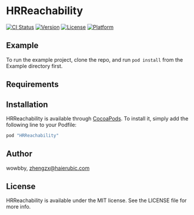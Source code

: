 # HRReachability

[![CI Status](http://img.shields.io/travis/wowbby/HRReachability.svg?style=flat)](https://travis-ci.org/wowbby/HRReachability)
[![Version](https://img.shields.io/cocoapods/v/HRReachability.svg?style=flat)](http://cocoapods.org/pods/HRReachability)
[![License](https://img.shields.io/cocoapods/l/HRReachability.svg?style=flat)](http://cocoapods.org/pods/HRReachability)
[![Platform](https://img.shields.io/cocoapods/p/HRReachability.svg?style=flat)](http://cocoapods.org/pods/HRReachability)

## Example

To run the example project, clone the repo, and run `pod install` from the Example directory first.

## Requirements

## Installation

HRReachability is available through [CocoaPods](http://cocoapods.org). To install
it, simply add the following line to your Podfile:

```ruby
pod "HRReachability"
```

## Author

wowbby, zhengzx@haierubic.com

## License

HRReachability is available under the MIT license. See the LICENSE file for more info.
